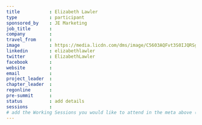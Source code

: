 ```yaml
---
title           : Elizabeth Lawler
type            : participant
sponsored_by    : JE Marketing
job_title       :
company         :
travel_from     :
image           : https://media.licdn.com/dms/image/C5603AQFvt3S0IJQRSg/profile-displayphoto-shrink_800_800/0?e=1531958400&v=beta&t=9SsK45ntwjj4o8juAo39bG1gqpKSVC6RSxjpnaQB60o
linkedin        : elizabethlawler
twitter         : ElizabethLawler
facebook        :
website         :
email           :
project_leader  :
chapter_leader  :
regonline       :
pre-summit      :
status          : add details
sessions        :
# add the Working Sessions you would like to attend in the meta above (use the session's title) e.g. sessions (one per line): -Security Playbooks Diagrams -Hackathon Daily Sessions
---
```


<!-- put more details about participant here -->
